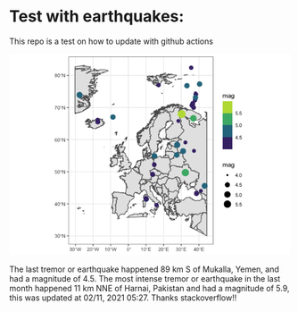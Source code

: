 <!-- README.md is generated from README.Rmd. Please edit that file -->

Test with earthquakes:
======================

This repo is a test on how to update with github actions

![](man/figures/README-unnamed-chunk-2-1.png)

The last tremor or earthquake happened 89 km S of Mukalla, Yemen, and
had a magnitude of 4.5. The most intense tremor or earthquake in the
last month happened 11 km NNE of Harnai, Pakistan and had a magnitude of
5.9, this was updated at 02/11, 2021 05:27. Thanks stackoverflow!!
